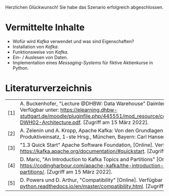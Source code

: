 Herzlichen Glückwunsch! Sie habe das Szenario erfolgreich abgeschlossen.

# Vermittelte Inhalte

-   Wofür wird _Kafka_ verwendet und was sind Eigenschaften?
-   Installation von _Kafka_.
-   Funktionsweise von _Kafka_.
-   Ein- / Auslesen von Daten.
-   Implementation eines _Messaging-Systems_ für fiktive Aktienkurse in Python.

# Literaturverzeichnis

|     |                                                                                                                                                                                                                                                      |
| --- | ---------------------------------------------------------------------------------------------------------------------------------------------------------------------------------------------------------------------------------------------------- |
| [1] | A. Buckenhofer, "Lecture @DHBW: Data Warehouse" Daimler TSS, 2022. [Online]. Verfügbar unter: https://elearning.dhbw-stuttgart.de/moodle/pluginfile.php/445551/mod_resource/content/2/Buckenhofer-DWH02-Architecture.pdf. [Zugriff am 15 März 2022]. |
| [2] | A. Zelenin und A. Kropp, Apache Kafka: Von den Grundlagen bis zum Produktiveinsatz, 1-ste Hrsg., München, Bayern: Carl Hansen Verlag, 2022.                                                                                                          |
| [3] | "1.3 Quick Start" Apache Software Foundation, [Online]. Verfügbar unter: https://kafka.apache.org/documentation/#quickstart. [Zugriff am 15 März 2022].                                                                                              |
| [4] | D. Maric, "An Introduction to Kafka Topics and Partitions" [Online]. Verfügbar unter: https://codingharbour.com/apache-kafka/the-introduction-to-kafka-topics-and-partitions/. [Zugriff am 15 März 2022].                                            |
| [5] | D. Powers und D. Arthur, "Compatibility" [Online]. Verfügbar unter: https://kafka-python.readthedocs.io/en/master/compatibility.html. [Zugriff am 16 März 2022].                                                                                     |
